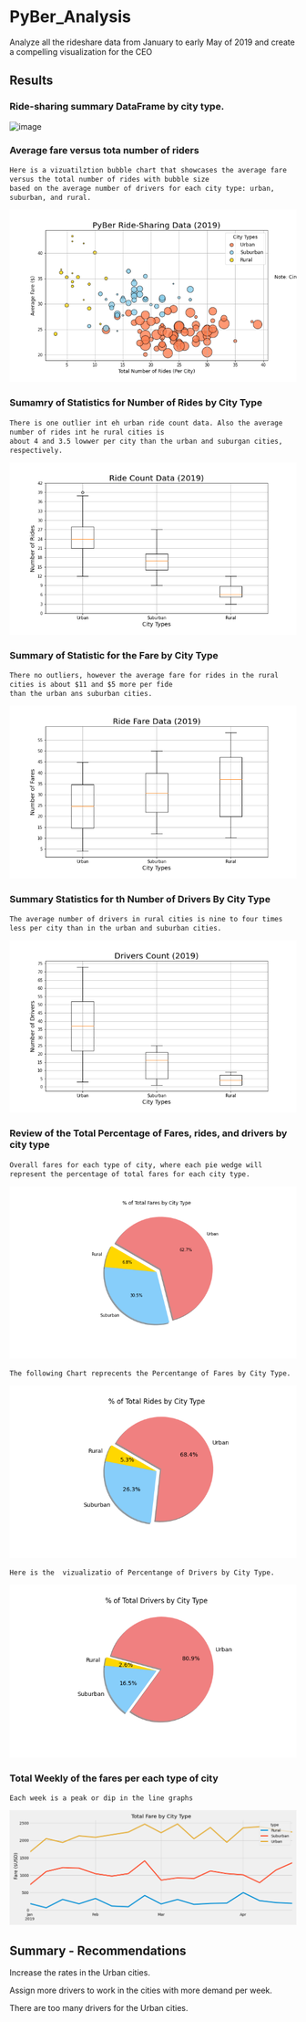 # PyBer_Analysis
Analyze all the rideshare data from January to early May of 2019 and create a compelling visualization for the CEO

## Results
  ### Ride-sharing summary DataFrame by city type.
    
  ![image](https://user-images.githubusercontent.com/105381777/175822586-e7970843-6226-4b28-845e-136ed2bb0973.png)
  
   ### Average fare versus tota number of riders
    Here is a vizuatilztion bubble chart that showcases the average fare versus the total number of rides with bubble size 
    based on the average number of drivers for each city type: urban, suburban, and rural.

  ![this an image](https://github.com/hildavaz/PyBer_Analysis/blob/main/analysis/Fig1.png)
  
  ### Sumamry of Statistics for Number of Rides by City Type
    There is one outlier int eh urban ride count data. Also the average number of rides int he rural cities is
    about 4 and 3.5 lowwer per city than the urban and suburgan cities, respectively.
    
  ![this_is_an_image](https://github.com/hildavaz/PyBer_Analysis/blob/main/analysis/Fig2.png)
      
  ### Summary of Statistic for the Fare by City Type
    There no outliers, however the average fare for rides in the rural cities is about $11 and $5 more per fide
    than the urban ans suburban cities.
    
  ![this_is_an_image](https://github.com/hildavaz/PyBer_Analysis/blob/main/analysis/Fig3.png)
    
  ### Summary Statistics for th Number of Drivers By City Type
    The average number of drivers in rural cities is nine to four times less per city than in the urban and suburban cities.
    
  ![this_is_an_image](https://github.com/hildavaz/PyBer_Analysis/blob/main/analysis/Fig4.png)
  
  ### Review of the Total Percentage of Fares, rides, and drivers by city type
    Overall fares for each type of city, where each pie wedge will represent the percentage of total fares for each city type.
    
  ![this_is_an_image](https://github.com/hildavaz/PyBer_Analysis/blob/main/analysis/Fig5.png)
  
    The following Chart reprecents the Percentange of Fares by City Type.
  
  ![this_is_an_image](https://github.com/hildavaz/PyBer_Analysis/blob/main/analysis/Fig6.png)
    
    Here is the  vizualizatio of Percentange of Drivers by City Type.
  ![this_is_an_image](https://github.com/hildavaz/PyBer_Analysis/blob/main/analysis/Fig7.png)
  
  ### Total Weekly of the fares per each type of city
    Each week is a peak or dip in the line graphs
  ![this_is_an_image](https://github.com/hildavaz/PyBer_Analysis/blob/main/analysis/PyBer_fare_by_city_summary.png)       
  
## Summary - Recommendations

  Increase the rates in the Urban cities.
  
  Assign more drivers to work in the cities with more demand per week.
  
  There are too many drivers for the Urban cities. 

 
    
    
    
 
    
    
  
  
 
